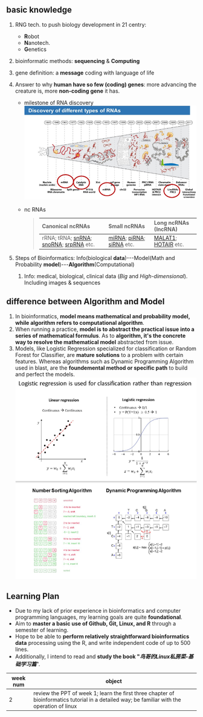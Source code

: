 ## basic knowledge
1. RNG tech. to push biology development in 21 centry:
    - **R**obot
    - **N**anotech.
    - **G**enetics
    
2. bioinformatic methods: **sequencing** & **Computing**

3. gene definition: a **message** coding with language of life

4. Answer to why **human have so few (coding) genes**: more advancing the creature is, more **non-coding gene** it has.
   
    - milestone of RNA discovery ![image-20230927195204645](https://github.com/Stefan-s-wang/Repo-for-Stefan-Wang.github.io/blob/main/Pictures/image-20230927195204645.png?raw=true)
    - nc RNAs
    
      > |Canonical ncRNAs|Small ncRNAs|Long ncRNAs (IncRNA)|
      > |---|---|---|
      > | rRNA; tRNA; [snRNA](https://en.wikipedia.org/wiki/Small_nuclear_RNA#:~:text=Their%20primary%20function%20is%20in%20the%20processing%20of%20pre%2Dmessenger%20RNA%20(hnRNA)%20in%20the%20nucleus.%20They%20have%20also%20been%20shown%20to%20aid%20in%20the%20regulation%20of%20transcription%20factors%20(7SK%20RNA)%20or%20RNA%20polymerase%20II%20(B2%20RNA)%2C%20and%20maintaining%20the%20telomeres.); [snoRNA](https://en.wikipedia.org/wiki/Small_nucleolar_RNA#:~:text=In%20molecular%20biology%2C%20small%20nucleolar%20RNAs%20(snoRNAs)%20are%20a%20class%20of%20small%20RNA%20molecules%20that%20primarily%20guide%20chemical%20modifications%20of%20other%20RNAs%2C%20mainly%20ribosomal%20RNAs%2C%20transfer%20RNAs%20and%20small%20nuclear%20RNAs.); [srpRNA](https://en.wikipedia.org/wiki/Signal_recognition_particle_RNA#:~:text=The%20signal%20recognition%20particle%20RNA%2C%20(also%20known%20as%207SL%2C%206S%2C%20ffs%2C%20or%204.5S%20RNA)%20is%20part%20of%20the%20signal%20recognition%20particle%20(SRP)%20ribonucleoprotein%20complex) etc. | [miRNA](https://en.wikipedia.org/wiki/MicroRNA#:~:text=MicroRNA%20(miRNA)%20are,of%20mRNA%20into%20proteins.); [piRNA](https://en.wikipedia.org/wiki/Piwi-interacting_RNA#:~:text=These%20piRNA%20complexes%20are%20mostly%20involved%20in%20the%20epigenetic%20and%20post%2Dtranscriptional%20silencing%20of%20transposable%20elements%20and%20other%20spurious%20or%20repeat%2Dderived%20transcripts%2C%20but%20can%20also%20be%20involved%20in%20the%20regulation%20of%20other%20genetic%20elements%20in%20germ%20line%20cells.); [siRNA](https://en.wikipedia.org/wiki/Small_interfering_RNA#:~:text=It%20interferes%20with%20the%20expression%20of%20specific%20genes%20with%20complementary%20nucleotide%20sequences%20by%20degrading%20mRNA%20after%20transcription%2C%20preventing%20translation.) etc. | [MALAT1](https://en.wikipedia.org/wiki/MALAT1#:~:text=It%20regulates%20the%20expression%20of%20metastasis%2Dassociated%20genes.%5B6%5D%20It%20also%20positively%20regulates%20cell%20motility%20via%20the%20transcriptional%20and/or%20post%2Dtranscriptional%20regulation%20of%20motility%2Drelated%20genes.); [HOTAIR](https://en.wikipedia.org/wiki/HOTAIR#:~:text=The%205%E2%80%B2,.%5B9%5D) etc. |

5. Steps of Bioinformatics: Info(biological **data**)---Model(Math and Probability **model**)---**Algorithm**(Computational)
   1. Info: medical, biological, clinical data (*Big* and *High-dimensional*). Including images & sequences

## difference between Algorithm and Model
1. In bioinformatics, **model means mathematical and probability model, while algorithm refers to computational algorithm**. 
2. When running a practice, **model is to abstract the practical issue into a series of mathematical formulus**. As to **algorithm, it's the concrete way to resolve the mathematical model** abstracted from issue.
3. Models, like Logistic Regression specialized for classification or Random Forest for Classifier, are **mature solutions** to  a problem with certain features. Whereas algorithms such as  Dynamic Programming Algorithm used in blast, are the **foundemental method or specific path** to build and  perfect the models.![image-20230927210829157](https://github.com/Stefan-s-wang/Repo-for-Stefan-Wang.github.io/blob/main/Pictures/image-20230927210829157.png?raw=true)

## Learning Plan

- Due to my lack of prior experience in bioinformatics and computer programming languages, my learning goals are quite **foundational**.
- Aim to **master a basic use of Github, Git, Linux, and R** through a semester of learning. 
- Hope to be able to **perform relatively straightforward bioinformatics data** processing using the R, and write independent code of up to 500 lines. 
- Additionally, I intend to read and **study the book "*鸟哥的Linux私房菜-基础学习篇***".

|week num|object|
|---|-----------|
|2|review the PPT of week 1; learn the first three chapter of bioinformatics tutorial in a detailed way; be familiar with the operation of linux|

